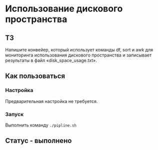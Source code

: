 # Использование дискового пространства
## ТЗ
Напишите конвейер, который использует команды df, sort и awk для 
мониторинга использования дискового пространства и записывает 
результаты в файл «disk_space_usage.txt».


## Как пользоваться
### Настройка
Предварительная настройка не требуется.

### Запуск
Выполнить команду `./pipline.sh`

## Статус - выполнено